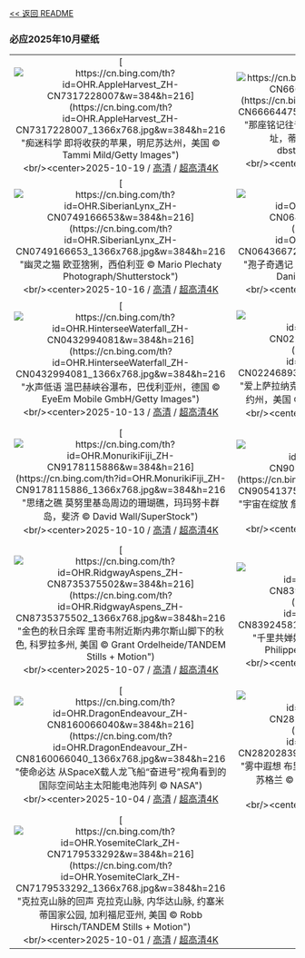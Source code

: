 [<< 返回 README](../../README.md)
### 必应2025年10月壁纸
||||
|:---:|:---:|:---:|
|[![https://cn.bing.com/th?id=OHR.AppleHarvest_ZH-CN7317228007&w=384&h=216](https://cn.bing.com/th?id=OHR.AppleHarvest_ZH-CN7317228007_1366x768.jpg&w=384&h=216 "痴迷科学&#10;即将收获的苹果，明尼苏达州，美国&#10;© Tammi Mild/Getty Images")](https://cn.bing.com/search?q=%e6%94%b6%e8%8e%b7%e8%8b%b9%e6%9e%9c%e7%9a%84%e5%ad%a3%e8%8a%82&form=hpcapt&mkt=zh-cn&filters=HpDate:"20251018_1600")<br/><center>2025-10-19 / [高清](https://cn.bing.com/th?id=OHR.AppleHarvest_ZH-CN7317228007_1920x1200.jpg&w=1920&h=1200) / [超高清4K](https://cn.bing.com/th?id=OHR.AppleHarvest_ZH-CN7317228007_UHD.jpg&w=3840&h=2160)<center/>|[![https://cn.bing.com/th?id=OHR.SilburyHill_ZH-CN6666447580&w=384&h=216](https://cn.bing.com/th?id=OHR.SilburyHill_ZH-CN6666447580_1366x768.jpg&w=384&h=216 "那座铭记往昔的山丘&#10;西尔布利山的新石器时代遗址，蒂尔斯黑德，威尔特郡，英国&#10;© dbstockphotoa/Getty Images")](https://cn.bing.com/search?q=%e5%9b%bd%e9%99%85%e8%80%83%e5%8f%a4%e6%97%a5&form=hpcapt&mkt=zh-cn&filters=HpDate:"20251017_1600")<br/><center>2025-10-18 / [高清](https://cn.bing.com/th?id=OHR.SilburyHill_ZH-CN6666447580_1920x1200.jpg&w=1920&h=1200) / [超高清4K](https://cn.bing.com/th?id=OHR.SilburyHill_ZH-CN6666447580_UHD.jpg&w=3840&h=2160)<center/>|[![https://cn.bing.com/th?id=OHR.RockRiverFalls_ZH-CN6532185546&w=384&h=216](https://cn.bing.com/th?id=OHR.RockRiverFalls_ZH-CN6532185546_1366x768.jpg&w=384&h=216 "爱上密歇根&#10;罗克河瀑布，上半岛，密歇根州，美国&#10;© Matt Anderson Photography/Getty Images")](https://cn.bing.com/search?q=%e5%af%86%e6%ad%87%e6%a0%b9%e5%b7%9e%e7%bd%97%e5%85%8b%e6%b2%b3%e8%8d%92%e9%87%8e&form=hpcapt&mkt=zh-cn&filters=HpDate:"20251016_1600")<br/><center>2025-10-17 / [高清](https://cn.bing.com/th?id=OHR.RockRiverFalls_ZH-CN6532185546_1920x1200.jpg&w=1920&h=1200) / [超高清4K](https://cn.bing.com/th?id=OHR.RockRiverFalls_ZH-CN6532185546_UHD.jpg&w=3840&h=2160)<center/>|
|[![https://cn.bing.com/th?id=OHR.SiberianLynx_ZH-CN0749166653&w=384&h=216](https://cn.bing.com/th?id=OHR.SiberianLynx_ZH-CN0749166653_1366x768.jpg&w=384&h=216 "幽灵之猫&#10;欧亚猞猁，西伯利亚&#10;© Mario Plechaty Photograph/Shutterstock")](https://cn.bing.com/search?q=%e6%ac%a7%e4%ba%9a%e7%8c%9e%e7%8c%81&form=hpcapt&mkt=zh-cn&filters=HpDate:"20251015_1600")<br/><center>2025-10-16 / [高清](https://cn.bing.com/th?id=OHR.SiberianLynx_ZH-CN0749166653_1920x1200.jpg&w=1920&h=1200) / [超高清4K](https://cn.bing.com/th?id=OHR.SiberianLynx_ZH-CN0749166653_UHD.jpg&w=3840&h=2160)<center/>|[![https://cn.bing.com/th?id=OHR.AmethystLaccaria_ZH-CN0643667280&w=384&h=216](https://cn.bing.com/th?id=OHR.AmethystLaccaria_ZH-CN0643667280_1366x768.jpg&w=384&h=216 "孢子奇遇记&#10;紫蜡蘑，西贝克，华盛顿州，美国&#10;© Danita Delimont/Shutterstock")](https://cn.bing.com/search?q=%e7%b4%ab%e8%9c%a1%e8%98%91&form=hpcapt&mkt=zh-cn&filters=HpDate:"20251014_1600")<br/><center>2025-10-15 / [高清](https://cn.bing.com/th?id=OHR.AmethystLaccaria_ZH-CN0643667280_1920x1200.jpg&w=1920&h=1200) / [超高清4K](https://cn.bing.com/th?id=OHR.AmethystLaccaria_ZH-CN0643667280_UHD.jpg&w=3840&h=2160)<center/>|[![https://cn.bing.com/th?id=OHR.OiaSantorini_ZH-CN0531650189&w=384&h=216](https://cn.bing.com/th?id=OHR.OiaSantorini_ZH-CN0531650189_1366x768.jpg&w=384&h=216 "蓝与白的梦境&#10;伊亚镇，圣托里尼岛，希腊&#10;© f9photos/Getty Images")](https://cn.bing.com/search?q=%e5%b8%8c%e8%85%8a%e4%bc%8a%e4%ba%9a%e9%95%87&form=hpcapt&mkt=zh-cn&filters=HpDate:"20251013_1600")<br/><center>2025-10-14 / [高清](https://cn.bing.com/th?id=OHR.OiaSantorini_ZH-CN0531650189_1920x1200.jpg&w=1920&h=1200) / [超高清4K](https://cn.bing.com/th?id=OHR.OiaSantorini_ZH-CN0531650189_UHD.jpg&w=3840&h=2160)<center/>|
|[![https://cn.bing.com/th?id=OHR.HinterseeWaterfall_ZH-CN0432994081&w=384&h=216](https://cn.bing.com/th?id=OHR.HinterseeWaterfall_ZH-CN0432994081_1366x768.jpg&w=384&h=216 "水声低语&#10;温巴赫峡谷瀑布，巴伐利亚州，德国&#10;© EyeEm Mobile GmbH/Getty Images")](https://cn.bing.com/search?q=%e6%b8%a9%e5%b7%b4%e8%b5%ab%e5%b3%a1%e8%b0%b7&form=hpcapt&mkt=zh-cn&filters=HpDate:"20251012_1600")<br/><center>2025-10-13 / [高清](https://cn.bing.com/th?id=OHR.HinterseeWaterfall_ZH-CN0432994081_1920x1200.jpg&w=1920&h=1200) / [超高清4K](https://cn.bing.com/th?id=OHR.HinterseeWaterfall_ZH-CN0432994081_UHD.jpg&w=3840&h=2160)<center/>|[![https://cn.bing.com/th?id=OHR.SaranacLake_ZH-CN0224689397&w=384&h=216](https://cn.bing.com/th?id=OHR.SaranacLake_ZH-CN0224689397_1366x768.jpg&w=384&h=216 "爱上萨拉纳克&#10;萨拉纳克湖村，阿迪朗达克山脉，纽约州，美国&#10;© DenisTangneyJr/Getty Images")](https://cn.bing.com/search?q=%e8%90%a8%e6%8b%89%e7%ba%b3%e5%85%8b%e6%b9%96%e6%9d%91&form=hpcapt&mkt=zh-cn&filters=HpDate:"20251011_1600")<br/><center>2025-10-12 / [高清](https://cn.bing.com/th?id=OHR.SaranacLake_ZH-CN0224689397_1920x1200.jpg&w=1920&h=1200) / [超高清4K](https://cn.bing.com/th?id=OHR.SaranacLake_ZH-CN0224689397_UHD.jpg&w=3840&h=2160)<center/>|[![https://cn.bing.com/th?id=OHR.WoodDuckHen_ZH-CN9558916773&w=384&h=216](https://cn.bing.com/th?id=OHR.WoodDuckHen_ZH-CN9558916773_1366x768.jpg&w=384&h=216 "下一站：墨西哥！&#10;林鸳鸯，美国&#10;© ps50ace/iStock/Getty Images")](https://cn.bing.com/search?q=%e4%b8%96%e7%95%8c%e5%80%99%e9%b8%9f%e6%97%a5&form=hpcapt&mkt=zh-cn&filters=HpDate:"20251010_1600")<br/><center>2025-10-11 / [高清](https://cn.bing.com/th?id=OHR.WoodDuckHen_ZH-CN9558916773_1920x1200.jpg&w=1920&h=1200) / [超高清4K](https://cn.bing.com/th?id=OHR.WoodDuckHen_ZH-CN9558916773_UHD.jpg&w=3840&h=2160)<center/>|
|[![https://cn.bing.com/th?id=OHR.MonurikiFiji_ZH-CN9178115886&w=384&h=216](https://cn.bing.com/th?id=OHR.MonurikiFiji_ZH-CN9178115886_1366x768.jpg&w=384&h=216 "思绪之礁&#10;莫努里基岛周边的珊瑚礁，玛玛努卡群岛，斐济&#10;© David Wall/SuperStock")](https://cn.bing.com/search?q=%e7%8e%9b%e7%8e%9b%e5%8a%aa%e5%8d%a1%e7%be%a4%e5%b2%9b&form=hpcapt&mkt=zh-cn&filters=HpDate:"20251009_1600")<br/><center>2025-10-10 / [高清](https://cn.bing.com/th?id=OHR.MonurikiFiji_ZH-CN9178115886_1920x1200.jpg&w=1920&h=1200) / [超高清4K](https://cn.bing.com/th?id=OHR.MonurikiFiji_ZH-CN9178115886_UHD.jpg&w=3840&h=2160)<center/>|[![https://cn.bing.com/th?id=OHR.WebbPillars_ZH-CN9054137596&w=384&h=216](https://cn.bing.com/th?id=OHR.WebbPillars_ZH-CN9054137596_1366x768.jpg&w=384&h=216 "宇宙在绽放&#10;‌詹姆斯·韦伯太空望远镜观测的创生之柱&#10;© NASA")](https://cn.bing.com/search?q=%e5%88%9b%e7%94%9f%e4%b9%8b%e6%9f%b1&form=hpcapt&mkt=zh-cn&filters=HpDate:"20251008_1600")<br/><center>2025-10-09 / [高清](https://cn.bing.com/th?id=OHR.WebbPillars_ZH-CN9054137596_1920x1200.jpg&w=1920&h=1200) / [超高清4K](https://cn.bing.com/th?id=OHR.WebbPillars_ZH-CN9054137596_UHD.jpg&w=3840&h=2160)<center/>|[![https://cn.bing.com/th?id=OHR.OctopusCyanea_ZH-CN8948609460&w=384&h=216](https://cn.bing.com/th?id=OHR.OctopusCyanea_ZH-CN8948609460_1366x768.jpg&w=384&h=216 "动态伪装&#10;白日章鱼, 毛伊岛, 夏威夷, 美国&#10;© Dave Fleetham/plainpicture")](https://cn.bing.com/search?q=%e4%b8%96%e7%95%8c%e7%ab%a0%e9%b1%bc%e6%97%a5&form=hpcapt&mkt=zh-cn&filters=HpDate:"20251007_1600")<br/><center>2025-10-08 / [高清](https://cn.bing.com/th?id=OHR.OctopusCyanea_ZH-CN8948609460_1920x1200.jpg&w=1920&h=1200) / [超高清4K](https://cn.bing.com/th?id=OHR.OctopusCyanea_ZH-CN8948609460_UHD.jpg&w=3840&h=2160)<center/>|
|[![https://cn.bing.com/th?id=OHR.RidgwayAspens_ZH-CN8735375502&w=384&h=216](https://cn.bing.com/th?id=OHR.RidgwayAspens_ZH-CN8735375502_1366x768.jpg&w=384&h=216 "金色的秋日余晖&#10;里奇韦附近斯内弗尔斯山脚下的秋色, 科罗拉多州, 美国&#10;© Grant Ordelheide/TANDEM Stills + Motion")](https://cn.bing.com/search?q=%e7%a7%91%e7%bd%97%e6%8b%89%e5%a4%9a%e5%b7%9e&form=hpcapt&mkt=zh-cn&filters=HpDate:"20251006_1600")<br/><center>2025-10-07 / [高清](https://cn.bing.com/th?id=OHR.RidgwayAspens_ZH-CN8735375502_1920x1200.jpg&w=1920&h=1200) / [超高清4K](https://cn.bing.com/th?id=OHR.RidgwayAspens_ZH-CN8735375502_UHD.jpg&w=3840&h=2160)<center/>|[![https://cn.bing.com/th?id=OHR.AnshunBridge_ZH-CN8392458102&w=384&h=216](https://cn.bing.com/th?id=OHR.AnshunBridge_ZH-CN8392458102_1366x768.jpg&w=384&h=216 "千里共婵娟&#10;安顺桥中秋灯展，成都，中国&#10;© Philippe LEJEANVRE/Getty Images")](https://cn.bing.com/search?q=%e4%b8%ad%e7%a7%8b%e8%8a%82&form=hpcapt&mkt=zh-cn&filters=HpDate:"20251005_1600")<br/><center>2025-10-06 / [高清](https://cn.bing.com/th?id=OHR.AnshunBridge_ZH-CN8392458102_1920x1200.jpg&w=1920&h=1200) / [超高清4K](https://cn.bing.com/th?id=OHR.AnshunBridge_ZH-CN8392458102_UHD.jpg&w=3840&h=2160)<center/>|[![https://cn.bing.com/th?id=OHR.TeacherOwl_ZH-CN8289875605&w=384&h=216](https://cn.bing.com/th?id=OHR.TeacherOwl_ZH-CN8289875605_1366x768.jpg&w=384&h=216 "庆祝智慧！&#10;中欧森林里的鬼鸮&#10;© Ondrej Prosicky/Alamy")](https://cn.bing.com/search?q=%e4%b8%96%e7%95%8c%e6%95%99%e5%b8%88%e6%97%a5&form=hpcapt&mkt=zh-cn&filters=HpDate:"20251004_1600")<br/><center>2025-10-05 / [高清](https://cn.bing.com/th?id=OHR.TeacherOwl_ZH-CN8289875605_1920x1200.jpg&w=1920&h=1200) / [超高清4K](https://cn.bing.com/th?id=OHR.TeacherOwl_ZH-CN8289875605_UHD.jpg&w=3840&h=2160)<center/>|
|[![https://cn.bing.com/th?id=OHR.DragonEndeavour_ZH-CN8160066040&w=384&h=216](https://cn.bing.com/th?id=OHR.DragonEndeavour_ZH-CN8160066040_1366x768.jpg&w=384&h=216 "使命必达&#10;从SpaceX载人龙飞船“奋进号”视角看到的国际空间站主太阳能电池阵列&#10;© NASA")](https://cn.bing.com/search?q=%e4%b8%96%e7%95%8c%e7%a9%ba%e9%97%b4%e5%91%a8&form=hpcapt&mkt=zh-cn&filters=HpDate:"20251003_1600")<br/><center>2025-10-04 / [高清](https://cn.bing.com/th?id=OHR.DragonEndeavour_ZH-CN8160066040_1920x1200.jpg&w=1920&h=1200) / [超高清4K](https://cn.bing.com/th?id=OHR.DragonEndeavour_ZH-CN8160066040_UHD.jpg&w=3840&h=2160)<center/>|[![https://cn.bing.com/th?id=OHR.SkyeHeather_ZH-CN2820283990&w=384&h=216](https://cn.bing.com/th?id=OHR.SkyeHeather_ZH-CN2820283990_1366x768.jpg&w=384&h=216 "雾中遐想&#10;布里特尔峡谷里生长的帚石楠花, 斯凯岛, 苏格兰&#10;© Adam Mowery/TANDEM Stills + Motion")](https://cn.bing.com/search?q=%e6%96%af%e5%87%af%e5%b2%9b&form=hpcapt&mkt=zh-cn&filters=HpDate:"20251002_1600")<br/><center>2025-10-03 / [高清](https://cn.bing.com/th?id=OHR.SkyeHeather_ZH-CN2820283990_1920x1200.jpg&w=1920&h=1200) / [超高清4K](https://cn.bing.com/th?id=OHR.SkyeHeather_ZH-CN2820283990_UHD.jpg&w=3840&h=2160)<center/>|[![https://cn.bing.com/th?id=OHR.OxbowBend_ZH-CN7211791969&w=384&h=216](https://cn.bing.com/th?id=OHR.OxbowBend_ZH-CN7211791969_1366x768.jpg&w=384&h=216 "法定自然区&#10;蛇河上的牛轭湖, 大提顿国家公园, 怀俄明州, 美国&#10;© DanitaDelimont.com/AWL Images/SuperStock")](https://cn.bing.com/search?q=%e5%9b%bd%e5%ae%b6%e9%a3%8e%e6%99%af%e4%b8%8e%e8%87%aa%e7%84%b6%e6%b2%b3%e6%b5%81%e4%bd%93%e7%b3%bb&form=hpcapt&mkt=zh-cn&filters=HpDate:"20251001_1600")<br/><center>2025-10-02 / [高清](https://cn.bing.com/th?id=OHR.OxbowBend_ZH-CN7211791969_1920x1200.jpg&w=1920&h=1200) / [超高清4K](https://cn.bing.com/th?id=OHR.OxbowBend_ZH-CN7211791969_UHD.jpg&w=3840&h=2160)<center/>|
|[![https://cn.bing.com/th?id=OHR.YosemiteClark_ZH-CN7179533292&w=384&h=216](https://cn.bing.com/th?id=OHR.YosemiteClark_ZH-CN7179533292_1366x768.jpg&w=384&h=216 "克拉克山脉的回声&#10;克拉克山脉, 内华达山脉, 约塞米蒂国家公园, 加利福尼亚州, 美国&#10;© Robb Hirsch/TANDEM Stills + Motion")](https://cn.bing.com/search?q=%e7%ba%a6%e5%a1%9e%e7%b1%b3%e8%92%82%e5%9b%bd%e5%ae%b6%e5%85%ac%e5%9b%ad&form=hpcapt&mkt=zh-cn&filters=HpDate:"20250930_1600")<br/><center>2025-10-01 / [高清](https://cn.bing.com/th?id=OHR.YosemiteClark_ZH-CN7179533292_1920x1200.jpg&w=1920&h=1200) / [超高清4K](https://cn.bing.com/th?id=OHR.YosemiteClark_ZH-CN7179533292_UHD.jpg&w=3840&h=2160)<center/>